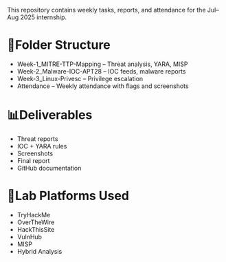 This repository contains weekly tasks, reports, and attendance for the Jul–Aug 2025 internship.

# 📁Folder Structure
* Week-1_MITRE-TTP-Mapping – Threat analysis, YARA, MISP
* Week-2_Malware-IOC-APT28 – IOC feeds, malware reports
* Week-3_Linux-Privesc – Privilege escalation
* Attendance – Weekly attendance with flags and screenshots

# 📊Deliverables
* Threat reports
* IOC + YARA rules
* Screenshots
* Final report
* GitHub documentation

# 🔗Lab Platforms Used
* TryHackMe
* OverTheWire
* HackThisSite
* VulnHub
* MISP
* Hybrid Analysis
